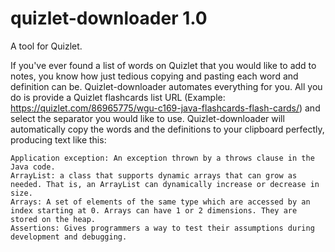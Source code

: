 # quizlet-downloader 1.0  
A tool for Quizlet. 

If you've ever found a list of words on Quizlet that you would like to add to notes, you know how just tedious copying and pasting each word and definition can be. Quizlet-downloader automates everything for you. All you do is provide a Quizlet flashcards list URL (Example: https://quizlet.com/86965775/wgu-c169-java-flashcards-flash-cards/) and select the separator you would like to use. Quizlet-downloader will automatically copy the words and the definitions to your clipboard perfectly, producing text like this:

```
Application exception: An exception thrown by a throws clause in the Java code.
ArrayList: a class that supports dynamic arrays that can grow as needed. That is, an ArrayList can dynamically increase or decrease in size.
Arrays: A set of elements of the same type which are accessed by an index starting at 0. Arrays can have 1 or 2 dimensions. They are stored on the heap.
Assertions: Gives programmers a way to test their assumptions during development and debugging.
```
